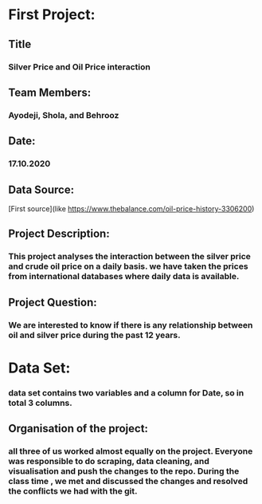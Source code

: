# First Project:

## Title
### Silver Price and Oil Price interaction

## Team Members:
### Ayodeji, Shola, and Behrooz
## Date:
### 17.10.2020

## Data Source: 
[First source](like https://www.thebalance.com/oil-price-history-3306200)

## Project Description:

### This project analyses the interaction between the silver price and crude oil price on a daily basis. we have taken the prices from international databases where daily data is available.

## Project Question:
### We are interested to know if there is any relationship between oil and silver price during the past 12 years.

# Data Set:
### data set contains two variables and a column for Date, so in total 3 columns.

## Organisation of the project:
### all three of us worked almost equally on the project. Everyone was responsible to do scraping, data cleaning, and visualisation and push the changes to the repo. During the class time , we met and discussed the changes and resolved the conflicts we had with the git.
